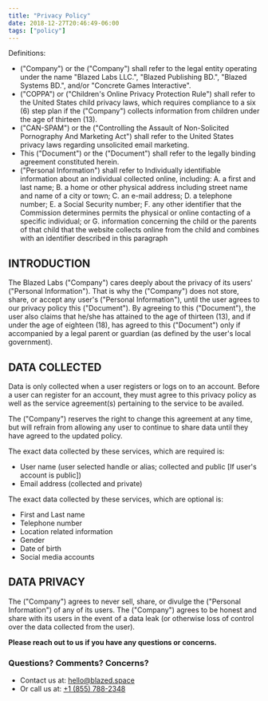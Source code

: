 ```yaml
---
title: "Privacy Policy"
date: 2018-12-27T20:46:49-06:00
tags: ["policy"]
---
```


Definitions:
* ("Company") or the ("Company") shall refer to the legal entity operating under the name "Blazed Labs LLC.", "Blazed Publishing BD.", "Blazed Systems BD.", and/or "Concrete Games Interactive".
* ("COPPA") or ("Children's Online Privacy Protection Rule") shall refer to the United States child privacy laws, which requires compliance to a six (6) step plan if the ("Company") collects information from children under the age of thirteen (13).
* ("CAN-SPAM") or the ("Controlling the Assault of Non-Solicited Pornography And Marketing Act") shall refer to the United States privacy laws regarding unsolicited email marketing.
* This ("Document") or the ("Document") shall refer to the legally binding agreement constituted herein.
* ("Personal Information") shall refer to Individually identifiable information about an individual collected online, including: 
  A. a first and last name;
  B. a home or other physical address including street name and name of a city or town;
  C. an e-mail address;
  D. a telephone number;
  E. a Social Security number;
  F. any other identifier that the Commission determines permits the physical or online contacting of a specific individual; or
  G. information concerning the child or the parents of that child that the website collects online from the child and combines with an identifier described in this paragraph

## INTRODUCTION

The Blazed Labs ("Company") cares deeply about the privacy of its users' ("Personal Information"). 
That is why the ("Company") does not store, share, or accept any user's ("Personal Information"), until the user agrees to our privacy policy this ("Document"). By agreeing to this ("Document"), the user also claims that he/she has attained to the age of thirteen (13), and if under the age of eighteen (18), has agreed to this ("Document") only if accompanied by a legal parent or guardian (as defined by the user's local government).


## DATA COLLECTED

Data is only collected when a user registers or logs on to an account. Before a user can register for an account, they must agree to this privacy policy as well as the service agreement(s) pertaining to the service to be availed.

The ("Company") reserves the right to change this agreement at any time, but will refrain from allowing any user to continue to share data until they have agreed to the updated policy.

The exact data collected by these services, which are required is:
- User name (user selected handle or alias; collected and public [If user's account is public])
- Email address (collected and private)

The exact data collected by these services, which are optional is:
- First and Last name
- Telephone number
- Location related information
- Gender
- Date of birth
- Social media accounts


## DATA PRIVACY

The ("Company") agrees to never sell, share, or divulge the ("Personal Information") of any of its users.
The ("Company") agrees to be honest and share with its users in the event of a data leak (or otherwise loss of control over the data collected from the user).

**Please reach out to us if you have any questions or concerns.**

### Questions? Comments? Concerns?
- Contact us at: [hello@blazed.space](mailto:hello@blazed.space)
- Or call us at: [+1 (855) 788-2348](tel:+18557882348)